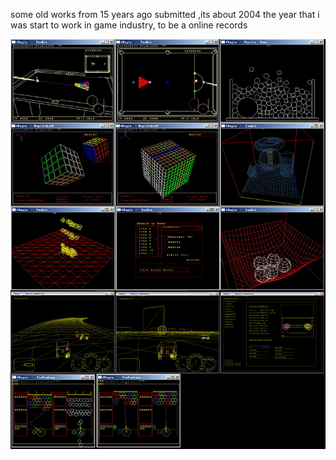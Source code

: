 some old works from 15 years ago submitted ,its about 2004 the year that i was start to work in game industry, to be a online records

![jasonswork](jasonswork.jpg)

